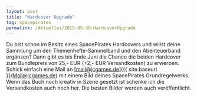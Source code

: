 ```yaml
---
layout: post
title: "Hardcover Upgrade"
tag: spacepirates
permalink: /Aktuelles/2015-05-30-HardcoverUpgrade
---
```


<img class="floatleft" alt="" src="{{ site.baseurl }}/assets/pics/spacepirates/titel/abenteuerband-tn.png"/><img class="floatleft" alt="" src="{{ site.baseurl }}/assets/pics/spacepirates/titel/themenhefte-tn.png"/>Du bist schon im Besitz eines SpacePirates Hardcovers und willst deine Sammlung um den Themenhefte-Sammelband und den Abenteuerband ergänzen? Dann gibt es bis Ende Juni die Chance die beiden Hardcover zum Bundlepreis von 25,- EUR (+2,- EUR Versandkosten) zu erwerben. Schick einfach eine Mail an [mail@jcgames.de]({{ site.baseurl }}/Mail@jcgames.de) mit einem Bild deines SpacePirates Grundregelwerks. Wenn das Buch noch kreativ in Szene gesetzt ist schenke ich die Versandkosten auch noch her. Die besten Bilder werden auch veröffentlicht.


